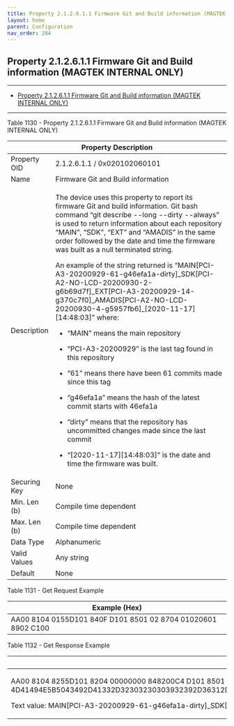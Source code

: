 ```yaml
---
title: Property 2.1.2.6.1.1 Firmware Git and Build information (MAGTEK INTERNAL ONLY)
layout: home
parent: Configuration
nav_order: 204
---
```


## Property 2.1.2.6.1.1 Firmware Git and Build information (MAGTEK INTERNAL ONLY)

---

- [Property 2.1.2.6.1.1 Firmware Git and Build information (MAGTEK INTERNAL ONLY)](#property-212611-firmware-git-and-build-information-magtek-internal-only)

---


Table 1130 - Property 2.1.2.6.1.1 Firmware Git and Build information
(MAGTEK INTERNAL ONLY)

<table>
<colgroup>
<col style="width: 14%" />
<col style="width: 85%" />
</colgroup>
<thead>
<tr>
<th colspan="2">Property Description</th>
</tr>
</thead>
<tbody>
<tr>
<td>Property OID</td>
<td>2.1.2.6.1.1 / 0x020102060101</td>
</tr>
<tr>
<td>Name</td>
<td>Firmware Git and Build information</td>
</tr>
<tr>
<td>Description</td>
<td><p>The device uses this property to report its firmware Git and
build information. Git bash command “git describe --long --dirty
--always” is used to return information about each repository “MAIN”,
“SDK”, “EXT” and “AMADIS” in the same order followed by the date and
time the firmware was built as a null terminated string.</p>
<p>An example of the string returned is
“MAIN[PCI-A3-20200929-61-g46efa1a-dirty]_SDK[PCI-A2-NO-LCD-20200930-2-g6b69d7f]_EXT[PCI-A3-20200929-14-g370c7f0]_AMADIS[PCI-A2-NO-LCD-20200930-4-g5957fb6]_[2020-11-17][14:48:03]”
where:</p>
<ul>
<li><p>“MAIN” means the main repository</p></li>
<li><p>“PCI-A3-20200929” is the last tag found in this
repository</p></li>
<li><p>“61” means there have been 61 commits made since this
tag</p></li>
<li><p>“g46efa1a” means the hash of the latest commit starts with
46efa1a</p></li>
<li><p>“dirty” means that the repository has uncommitted changes made
since the last commit</p></li>
<li><p>“[2020-11-17][14:48:03]” is the date and time the firmware was
built.</p></li>
</ul></td>
</tr>
<tr>
<td>Securing Key</td>
<td>None</td>
</tr>
<tr>
<td>Min. Len (b)</td>
<td>Compile time dependent</td>
</tr>
<tr>
<td>Max. Len (b)</td>
<td>Compile time dependent</td>
</tr>
<tr>
<td>Data Type</td>
<td>Alphanumeric</td>
</tr>
<tr>
<td>Valid Values</td>
<td>Any string</td>
</tr>
<tr>
<td>Default</td>
<td>None</td>
</tr>
</tbody>
</table>

Table 1131 - Get Request Example

| Example (Hex)                                                |
|--------------------------------------------------------------|
| AA00 8104 0155D101 840F D101 8501 02 8704 01020601 8902 C100 |

Table 1132 - Get Response Example

<table>
<colgroup>
<col style="width: 100%" />
</colgroup>
<thead>
<tr>
<th>Example (Hex)</th>
</tr>
</thead>
<tbody>
<tr>
<td><p>AA00 8104 8255D101 8204 00000000 848200C4 D101 8501 02 8704
01020601 898200B5 C18200B1
4D41494E5B5043492D41332D32303230303932392D36312D67343665666131612D64697274795D5F53444B5B5043492D41322D4E4F2D4C43442D32303230303933302D322D67366236396437665D5F4558545B5043492D41332D32303230303932392D31342D67333730633766305D5F414D414449535B5043492D41322D4E4F2D4C43442D32303230303933302D342D67353935376662365D5F5B323032302D31312D31375D5B31343A34383A30335D00</p>
<p>Text value:
MAIN[PCI-A3-20200929-61-g46efa1a-dirty]_SDK[PCI-A2-NO-LCD-20200930-2-g6b69d7f]_EXT[PCI-A3-20200929-14-g370c7f0]_AMADIS[PCI-A2-NO-LCD-20200930-4-g5957fb6]_[2020-11-17][14:48:03]</p></td>
</tr>
</tbody>
</table>

#